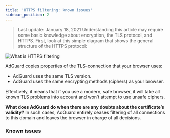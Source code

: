 ```yaml
---
title: 'HTTPS filtering: known issues'
sidebar_position: 2
---
```


> Last update: January 18, 2021
> Understanding this article may require some basic knowledge about encryption, the TLS protocol, and HTTPS.
First, look at this simple diagram that shows the general structure of the HTTPS protocol:

![What is HTTPS filtering](https://cdn.adguard.com/public/Adguard/Blog/https/what_is_https_filtering.png)

AdGuard copies properties of the TLS-connection that your browser uses:

* AdGuard uses the same TLS version.
* AdGuard uses the same encrypting methods (ciphers) as your browser.

Effectively, it means that if you use a modern, safe browser, it will take all known TLS problems into account and won’t attempt to use unsafe ciphers.

**What does AdGuard do when there are any doubts about the certificate’s validity?** In such cases, AdGuard entirely ceases filtering of all connections to this domain and leaves the browser in charge of all decisions.

### Known issues